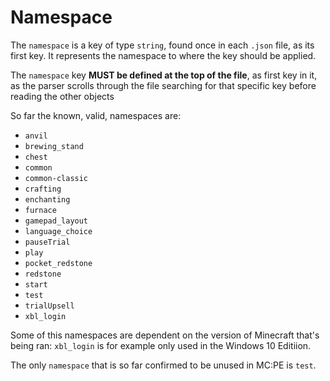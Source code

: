 # Namespace
The `namespace` is a key of type `string`, found once in each `.json` file, as its first key. It represents the namespace to where the key should be applied.

The `namespace` key **MUST be defined at the top of the file**, as first key in it, as the parser scrolls through the file searching for that specific key before reading the other objects

So far the known, valid, namespaces are:
- `anvil`
- `brewing_stand`
- `chest`
- `common`
- `common-classic`
- `crafting`
- `enchanting`
- `furnace`
- `gamepad_layout`
- `language_choice`
- `pauseTrial`
- `play`
- `pocket_redstone`
- `redstone`
- `start`
- `test`
- `trialUpsell`
- `xbl_login`

Some of this namespaces are dependent on the version of Minecraft that's being ran: `xbl_login` is for example only used in the Windows 10 Editiion.

The only `namespace` that is so far confirmed to be unused in MC:PE is `test`.
